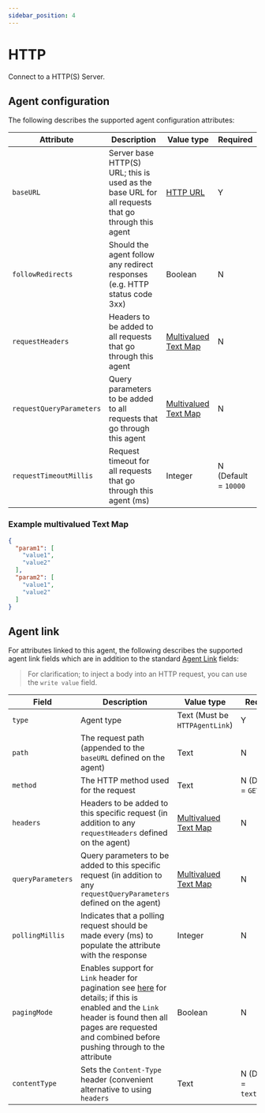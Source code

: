 ```yaml
---
sidebar_position: 4
---
```


# HTTP

Connect to a HTTP(S) Server.

## Agent configuration
The following describes the supported agent configuration attributes:

| Attribute | Description | Value type | Required |
| ------------- | ------------- | ------------- | ------------- |
| `baseURL` | Server base HTTP(S) URL; this is used as the base URL for all requests that go through this agent | [HTTP URL](https://github.com/openremote/openremote/blob/master/model/src/main/java/org/openremote/model/value/ValueType.java#L192) | Y |
| `followRedirects` | Should the agent follow any redirect responses (e.g. HTTP status code 3xx) | Boolean | N |
| `requestHeaders` | Headers to be added to all requests that go through this agent | [Multivalued Text Map](https://github.com/openremote/openremote/blob/master/model/src/main/java/org/openremote/model/value/ValueType.java#L80) | N |
| `requestQueryParameters` | Query parameters to be added to all requests that go through this agent | [Multivalued Text Map](https://github.com/openremote/openremote/blob/master/model/src/main/java/org/openremote/model/value/ValueType.java#L80) | N |
| `requestTimeoutMillis` | Request timeout for all requests that go through this agent (ms) | Integer | N (Default = `10000` |

### Example multivalued Text Map
```json
{
  "param1": [
    "value1",
    "value2"
  ],
  "param2": [
    "value1",
    "value2"
  ]
}
```

## Agent link
For attributes linked to this agent, the following describes the supported agent link fields which are in addition to the standard [Agent Link](overview.md#agent-links) fields:

> For clarification; to inject a body into an HTTP request, you can use the `write value` field.

| Field | Description | Value type | Required |
| ------------- | ------------- | ------------- | ------------- |
| `type` | Agent type | Text (Must be `HTTPAgentLink`) | Y |
| `path` | The request path (appended to the `baseURL` defined on the agent) | Text | N |
| `method` | The HTTP method used for the request | Text | N (Default = `GET`) |
| `headers` | Headers to be added to this specific request (in addition to any `requestHeaders` defined on the agent) | [Multivalued Text Map](https://github.com/openremote/openremote/blob/master/model/src/main/java/org/openremote/model/value/ValueType.java#L192) | N |
| `queryParameters` | Query parameters to be added to this specific request (in addition to any `requestQueryParameters` defined on the agent) | [Multivalued Text Map](https://github.com/openremote/openremote/blob/master/model/src/main/java/org/openremote/model/value/ValueType.java#L192) | N |
| `pollingMillis` | Indicates that a polling request should be made every (ms) to populate the attribute with the response | Integer | N |
| `pagingMode` | Enables support for `Link` header for pagination see [here](https://docs.github.com/en/rest/guides/traversing-with-pagination) for details; if this is enabled and the `Link` header is found then all pages are requested and combined before pushing through to the attribute | Boolean | N |
| `contentType` | Sets the `Content-Type` header (convenient alternative to using `headers` | Text | N (Default = `text/plain`) |
